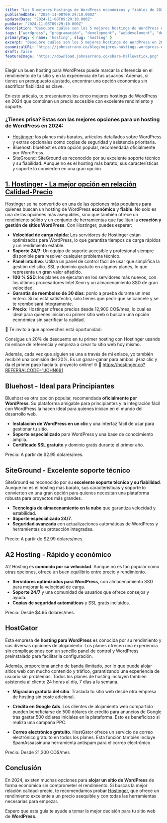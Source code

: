 ```yaml
---
title: "Los 5 mejores Hostings de WordPress económicos y fiables de 2024"
publishedDate: "2024-11-08T09:29:10.000Z"
updatedDate: "2024-11-08T09:29:10.000Z"
pubDate: "2024-11-08T09:29:10.000Z"
description: "Descubre cuáles son los 5 mejores hostings de WordPress en 2024. Encuentra opciones económicas y fiables ideales para alojar tu sitio web de forma rápida, segura y económica."
tags: ["wordpress", "programación", "development", "webdeveloment", "desarrollo-web", "software", "web", "johnserrano.co", "johnserrano", "hostinger", "hosting"]
primaryTag: { name: 'hosting', slug: 'hosting' }
excerpt: "Descubre cuáles son los 5 mejores hostings de WordPress en 2024. Encuentra opciones económicas y fiables ideales para alojar tu sitio web de forma rápida, segura y económica."
canonicalURL: "https://johnserrano.co/blog/mejores-hostings-wordpress-economicos-fiables-2024"
draft: false
featureImage: "https://download.johnserrano.co/share-hallowstick.png"
---
```


Elegir un buen hosting para WordPress puede marcar la diferencia en el rendimiento de tu sitio y en la experiencia de tus usuarios. Además, si tienes un presupuesto ajustado, encontrar una opción económica sin sacrificar fiabilidad es clave. 

En este artículo, te presentamos los cinco mejores hostings de WordPress en 2024 que combinan un precio accesible con excelente rendimiento y soporte.

### ¿Tienes prisa? Estas son las mejores opciones para un hosting de WordPress en 2024:

* [Hostinger](https://hostinger.co?REFERRALCODE=1JOHN691): los planes más baratos, artículos detallados sobre WordPress y extras opcionales como copias de seguridad y asistencia prioritaria.
* Bluehost: bluehost es otra opción popular, recomendada oficialmente por WordPress.
* SiteGround: SiteGround es reconocido por su excelente soporte técnico y su fiabilidad. Aunque no es el hosting más barato, sus características y soporte lo convierten en una gran opción.

## [1. Hostinger - La mejor opción en relación Calidad-Precio](https://hostinger.co?REFERRALCODE=1JOHN691)
[Hostinger](https://hostinger.co?REFERRALCODE=1JOHN691) se ha convertido en una de las opciones más populares para quienes buscan un hosting de WordPress **económico** y **fiable**. No solo es una de las opciones más asequibles, sino que también ofrece un rendimiento sólido y un conjunto de herramientas que facilitan la **creación y gestión de sitios WordPress**. Con Hostinger, puedes esperar:

* **Velocidad de carga rápida**: Los servidores de Hostinger están optimizados para WordPress, lo que garantiza tiempos de carga rápidos y un rendimiento estable.
* **Soporte 24/7**: Un equipo de soporte accesible y profesional siempre disponible para resolver cualquier problema técnico.
* **Panel intuitivo**: Utiliza un panel de control fácil de usar que simplifica la gestión del sitio.
SSL y dominio gratuito en algunos planes, lo que representa un gran valor añadido.
* **100 % SSD**: los planes se ejecutan en los servidores más nuevos, con los últimos procesadores Intel Xeon y un almacenamiento SSD de gran velocidad.
* **Garantía de reembolso de 30 días**: ponlo a prueba durante un mes entero. Si no está satisfecho, solo tienes que pedir que se cancele y se te reembolsará íntegramente.
* **Precio**: Hostinger ofrece precios desde 12,900 CO$/mes, lo cual es ideal para quienes inician su primer sitio web o buscan una opción económica sin sacrificar la calidad.

🎉 Te invito a que aproveches está oportunidad:

Consigue un 20% de descuento en tu primer hosting con Hostinger usando mi enlace de referencia y empieza a crear tu sitio web hoy mismo. 

Además, cada vez que alguien se una a través de mi enlace, yo también recibiré una comisión del 20%. Es un ganar-ganar para ambos. ¡Haz clic y da el primer paso hacia tu proyecto online! 🌐
🔗 https://hostinger.co?REFERRALCODE=1JOHN691

## Bluehost - Ideal para Principiantes
Bluehost es otra opción popular, recomendada **oficialmente por WordPress**. Su plataforma amigable para principiantes y la integración fácil con WordPress la hacen ideal para quienes inician en el mundo del desarrollo web.

* **Instalación de WordPress en un clic** y una interfaz fácil de usar para gestionar tu sitio.
* **Soporte especializado** para WordPress y una base de conocimiento amplia.
* **Certificado SSL gratuito** y dominio gratis durante el primer año.

Precio: A partir de $2.95 dolares/mes.

## SiteGround - Excelente soporte técnico

SiteGround es reconocido por su **excelente soporte técnico y su fiabilidad**. Aunque no es el hosting más barato, sus características y soporte lo convierten en una gran opción para quienes necesitan una plataforma robusta para proyectos más grandes.

* **Tecnología de almacenamiento en la nube** que garantiza velocidad y estabilidad.
* **Soporte especializado 24/7**.
* **Seguridad avanzada** con actualizaciones automáticas de WordPress y herramientas de protección integradas.

Precio: A partir de $2.99 dolares/mes.


## A2 Hosting - Rápido y económico
A2 Hosting es **conocido por su velocidad**. Aunque no es tan popular como otras opciones, ofrece un buen equilibrio entre precio y rendimiento.

* **Servidores optimizados para WordPress**, con almacenamiento SSD para mejorar la velocidad de carga.
* **Soporte 24/7** y una comunidad de usuarios que ofrece consejos y ayuda.
* **Copias de seguridad automáticas** y SSL gratis incluidos.

Precio: Desde $4.95 dolares/mes.

## HostGator

Esta empresa de **hosting para WordPress** es conocida por su rendimiento y sus diversas opciones de alojamiento. Los planes ofrecen una experiencia sin complicaciones con un sencillo panel de control y WordPress preinstalado para facilitar la configuración.

Además, proporciona ancho de banda ilimitado, por lo que puede alojar sitios web con mucho contenido y tráfico, garantizando una experiencia de usuario sin problemas. Todos los planes de hosting incluyen también asistencia al cliente 24 horas al día, 7 días a la semana.

* **Migración gratuita del sitio**. Traslada tu sitio web desde otra empresa de hosting sin coste adicional.

* **Crédito en Google Ads**. Los clientes de alojamiento web compartido pueden beneficiarse de 500 dólares de crédito para anuncios de Google tras gastar 500 dólares iniciales en la plataforma. Esto es beneficioso si realiza una campaña PPC.

* **Correo electrónico gratuito**. HostGator ofrece un servicio de correo electrónico gratuito en todos los planes. Esta función también incluye SpamAssassinuna herramienta antispam para el correo electrónico.

Precio: Desde 21,200 CO$/mes

## Conclusión
En 2024, existen muchas opciones para **alojar un sitio de WordPress** de forma económica sin comprometer el rendimiento. Si buscas la mejor relación calidad-precio, te recomendamos probar [Hostinger](https://cart.hostinger.com/pay/24594d7e-37b1-4fa8-ae14-df226c225152?_ga=GA1.3.942352702.1711283207), que ofrece un rendimiento excelente a un precio asequible y con todas las herramientas necesarias para empezar. 

Espero que esta guía te ayude a tomar la mejor decisión para tu sitio web de **WordPress**.